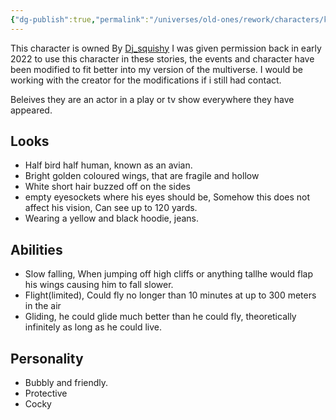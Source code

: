 ```yaml
---
{"dg-publish":true,"permalink":"/universes/old-ones/rework/characters/kamma/","created":"2024-07-03T21:05:41.068-05:00","updated":"2024-06-13T15:00:14.000-05:00"}
---
```


This character is owned By [Dj_squishy](https://twitter.com/DangleTTV) I was given permission back in early 2022 to use this character in these stories, the events and character have been modified to fit better into my version of the multiverse. I would be working with the creator for the modifications if i still had contact.

Beleives they are an actor in a play or tv show everywhere they have appeared.

## Looks

- Half bird half human, known as an avian.
- Bright golden coloured wings, that are fragile and hollow
- White short hair buzzed off on the sides
- empty eyesockets where his eyes should be, Somehow this does not affect his vision, Can see up to 120 yards.
- Wearing a yellow and black hoodie, jeans.

## Abilities

- Slow falling, When jumping off high cliffs or anything tallhe would flap his wings causing him to fall slower.
- Flight(limited), Could fly no longer than 10 minutes at up to 300 meters in the air
- Gliding, he could glide much better than he could fly, theoretically infinitely as long as he could live.

## Personality

- Bubbly and friendly.
- Protective
- Cocky